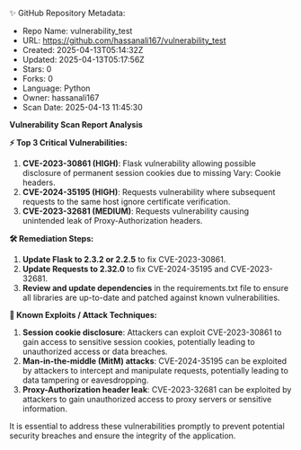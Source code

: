 

✨ GitHub Repository Metadata:
- Repo Name: vulnerability_test
- URL: https://github.com/hassanali167/vulnerability_test
- Created: 2025-04-13T05:14:32Z
- Updated: 2025-04-13T05:17:56Z
- Stars: 0
- Forks: 0
- Language: Python
- Owner: hassanali167
- Scan Date: 2025-04-13 11:45:30

**Vulnerability Scan Report Analysis**

**⚡ Top 3 Critical Vulnerabilities:**

1. **CVE-2023-30861 (HIGH)**: Flask vulnerability allowing possible disclosure of permanent session cookies due to missing Vary: Cookie headers.
2. **CVE-2024-35195 (HIGH)**: Requests vulnerability where subsequent requests to the same host ignore certificate verification.
3. **CVE-2023-32681 (MEDIUM)**: Requests vulnerability causing unintended leak of Proxy-Authorization headers.

**🛠️ Remediation Steps:**

1. **Update Flask to 2.3.2 or 2.2.5** to fix CVE-2023-30861.
2. **Update Requests to 2.32.0** to fix CVE-2024-35195 and CVE-2023-32681.
3. **Review and update dependencies** in the requirements.txt file to ensure all libraries are up-to-date and patched against known vulnerabilities.

**🧠 Known Exploits / Attack Techniques:**

1. **Session cookie disclosure**: Attackers can exploit CVE-2023-30861 to gain access to sensitive session cookies, potentially leading to unauthorized access or data breaches.
2. **Man-in-the-middle (MitM) attacks**: CVE-2024-35195 can be exploited by attackers to intercept and manipulate requests, potentially leading to data tampering or eavesdropping.
3. **Proxy-Authorization header leak**: CVE-2023-32681 can be exploited by attackers to gain unauthorized access to proxy servers or sensitive information.

It is essential to address these vulnerabilities promptly to prevent potential security breaches and ensure the integrity of the application.